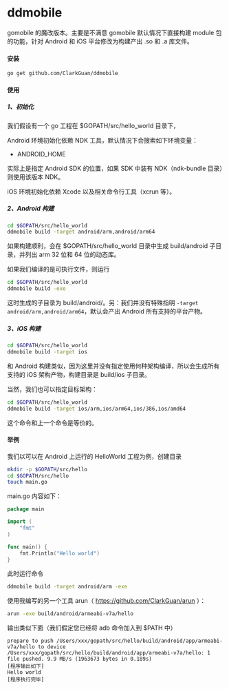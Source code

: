 # ddmobile

gomobile 的魔改版本。主要是不满意 gomobile 默认情况下直接构建 module 包的功能，针对 Android 和 iOS 平台修改为构建产出 .so 和 .a 库文件。

#### 安装

```bash
go get github.com/ClarkGuan/ddmobile
```

#### 使用

##### 1、初始化

我们假设有一个 go 工程在 $GOPATH/src/hello_world 目录下，

Android 环境初始化依赖 NDK 工具，默认情况下会搜索如下环境变量：

* ANDROID_HOME

实际上是指定 Android SDK 的位置，如果 SDK 中装有 NDK（ndk-bundle 目录）则使用该版本 NDK。

iOS 环境初始化依赖 Xcode 以及相关命令行工具（xcrun 等）。

##### 2、Android 构建

```bash
cd $GOPATH/src/hello_world
ddmobile build -target android/arm,android/arm64
```

如果构建顺利，会在 $GOPATH/src/hello_world 目录中生成 build/android 子目录，并列出 arm 32 位和 64 位的动态库。

如果我们编译的是可执行文件，则运行

```bash
cd $GOPATH/src/hello_world
ddmobile build -exe
```

这时生成的子目录为 build/android/。另：我们并没有特殊指明 `-target android/arm,android/arm64`，默认会产出 Android 所有支持的平台产物。

##### 3、iOS 构建

```bash
cd $GOPATH/src/hello_world
ddmobile build -target ios
```

和 Android 构建类似，因为这里并没有指定使用何种架构编译，所以会生成所有支持的 iOS 架构产物，构建目录是 build/ios 子目录。

当然，我们也可以指定目标架构：

```bash
cd $GOPATH/src/hello_world
ddmobile build -target ios/arm,ios/arm64,ios/386,ios/amd64
```

这个命令和上一个命令是等价的。

#### 举例

我们以可以在 Android 上运行的 HelloWorld 工程为例，创建目录

```bash
mkdir -p $GOPATH/src/hello
cd $GOPATH/src/hello
touch main.go
```

main.go 内容如下：

```go
package main

import (
	"fmt"
)

func main() {
	fmt.Println("Hello world")
}
```

此时运行命令

```bash
ddmobile build -target android/arm -exe
```

使用我编写的另一个工具 arun（ https://github.com/ClarkGuan/arun ）：

```bash
arun -exe build/android/armeabi-v7a/hello
```

输出类似下面（我们假定您已经将 adb 命令加入到 $PATH 中）

```
prepare to push /Users/xxx/gopath/src/hello/build/android/app/armeabi-v7a/hello to device
/Users/xxx/gopath/src/hello/build/android/app/armeabi-v7a/hello: 1 file pushed. 9.9 MB/s (1963673 bytes in 0.189s)
[程序输出如下]
Hello world
[程序执行完毕]
```

